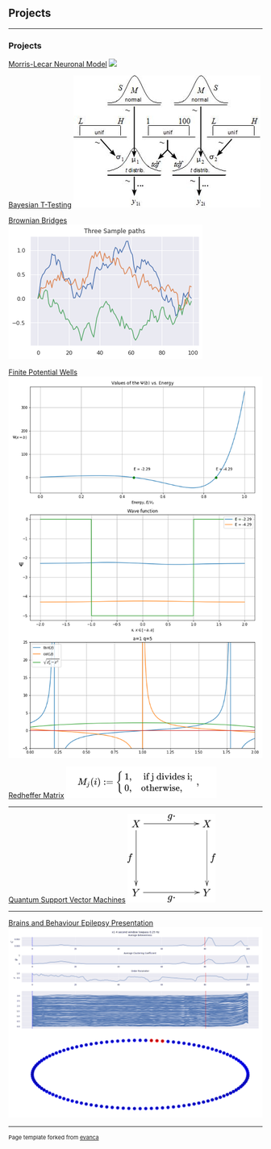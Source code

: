 ## Projects

---

### Projects

[Morris-Lecar Neuronal Model](https://github.com/kslote1/hopf-bifurcations)
<img src="https://raw.githubusercontent.com/kslote1/hopf-bifurcations/main/animation1.gif">

[Bayesian T-Testing](https://github.com/kslote1/bayesian-t-test)
<img src="images/bayesian-t-test.jpeg">

[Brownian Bridges](https://github.com/kslote1/brownian-bridge)
<img src="images/bb.png?raw=true"/>


[Finite Potential Wells](https://github.com/kslote1/finite-potential-well)
<img src="images/fig_1_5.png?raw=true"/>

[Redheffer Matrix](https://github.com/kslote1/Redheffer_matrix)
<img src="images/redheffer.png?raw=true"/>

---

[Quantum Support Vector Machines](https://github.com/kslote1/quantum-svm)
<img src="images/Equivariant_commutative_diagram.png?raw=true"/>

---

[Brains and Behaviour Epilepsy Presentation](/pdf/bb_poster.pdf)
<img src="images/anim-opt.gif?raw=true"/>




---
<p style="font-size:11px">Page template forked from <a href="https://github.com/evanca/quick-portfolio">evanca</a></p>
<!-- Remove above link if you don't want to attibute -->
